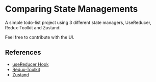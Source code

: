
# Comparing State Managements

A simple todo-list project using 3 different state managers, UseReducer, Redux-Toolkit and Zustand.


Feel free to contribute with the UI.


## References

 - [useReducer Hook](https://react.dev/reference/react/useReducer)
 - [Redux-Toolkit](https://redux-toolkit.js.org/)
 - [Zustand](https://zustand-demo.pmnd.rs/)

